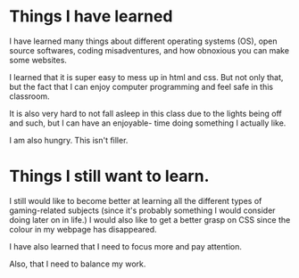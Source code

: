 # Things I have learned 
I have learned many things about different operating systems (OS), open source softwares, coding misadventures,
and how obnoxious you can make some websites.

I learned that it is super easy to mess up in html and css. But not only that, 
but the fact that I can enjoy computer programming and feel safe in this classroom.

It is also very hard to not fall asleep in this class due to the lights being off and such, but I can have an enjoyable-
time doing something I actually like.

I am also hungry.
This isn't filler.

# Things I still want to learn.
I still would like to become better at learning all the different types of gaming-related subjects 
(since it's probably something I would consider doing later on in life.) 
I would also like to get a better grasp on CSS since the colour in my webpage has disappeared. 

I have also learned that I need to focus more and pay attention.

Also, that I need to balance my work.

